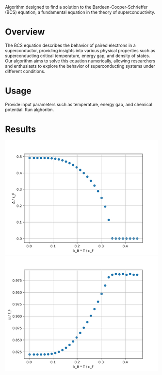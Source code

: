 Algorithm designed to find a solution to the Bardeen-Cooper-Schrieffer (BCS) equation, a fundamental equation in the theory of superconductivity.

# Overview
The BCS equation describes the behavior of paired electrons in a superconductor, providing insights into various physical properties such as superconducting critical temperature, energy gap, and density of states. Our algorithm aims to solve this equation numerically, allowing researchers and enthusiasts to explore the behavior of superconducting systems under different conditions.

# Usage
Provide input parameters such as temperature, energy gap, and chemical potential.
Run alghoritm.

# Results
![Temperature dependence of energy gap](./images/delta.jpg)
![Temperature dependence of chemical potential](./images/mu.jpg)
